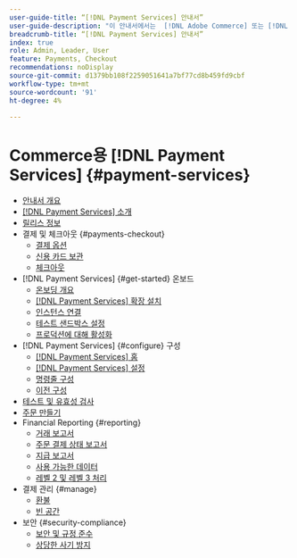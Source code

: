 ```yaml
---
user-guide-title: “[!DNL Payment Services] 안내서”
user-guide-description: "이 안내서에서는  [!DNL Adobe Commerce] 또는 [!DNL Magento Open Source] 스토어의  [!DNL Payment Services] 설치 및 구성에 대한 자세한 정보를 제공합니다."
breadcrumb-title: “[!DNL Payment Services] 안내서”
index: true
role: Admin, Leader, User
feature: Payments, Checkout
recommendations: noDisplay
source-git-commit: d1379bb108f2259051641a7bf77cd8b459fd9cbf
workflow-type: tm+mt
source-wordcount: '91'
ht-degree: 4%

---
```



# Commerce용 [!DNL Payment Services] {#payment-services}

- [안내서 개요](guide-overview.md)
- [ [!DNL Payment Services] 소개](overview.md)
- [릴리스 정보](release-notes.md)
- 결제 및 체크아웃 {#payments-checkout}
   - [결제 옵션](payments-options.md)
   - [신용 카드 보관](vaulting.md)
   - [체크아웃](checkout.md)
- [!DNL Payment Services] {#get-started} 온보드
   - [온보딩 개요](onboard.md)
   - [ [!DNL Payment Services] 확장 설치](install.md)
   - [인스턴스 연결](connect.md)
   - [테스트 샌드박스 설정](sandbox.md)
   - [프로덕션에 대해 활성화](production.md)
- [!DNL Payment Services] {#configure} 구성
   - [[!DNL Payment Services] 홈](payments-home.md)
   - [[!DNL Payment Services] 설정](settings.md)
   - [명령줄 구성](configure-cli.md)
   - [이전 구성](configure-admin.md)
- [테스트 및 유효성 검사](test-validate.md)
- [주문 만들기](create-order.md)
- Financial Reporting {#reporting}
   - [거래 보고서](transactions.md)
   - [주문 결제 상태 보고서](order-payment-status.md)
   - [지급 보고서](payouts.md)
   - [사용 가능한 데이터](data.md)
   - [레벨 2 및 레벨 3 처리](levels-card-payment-transactions.md)
- 결제 관리 {#manage}
   - [환불](refunds.md)
   - [빈 공간](voids.md)
- 보안 {#security-compliance}
   - [보안 및 규정 준수](security.md)
   - [상당한 사기 방지](fraud-protection.md)
